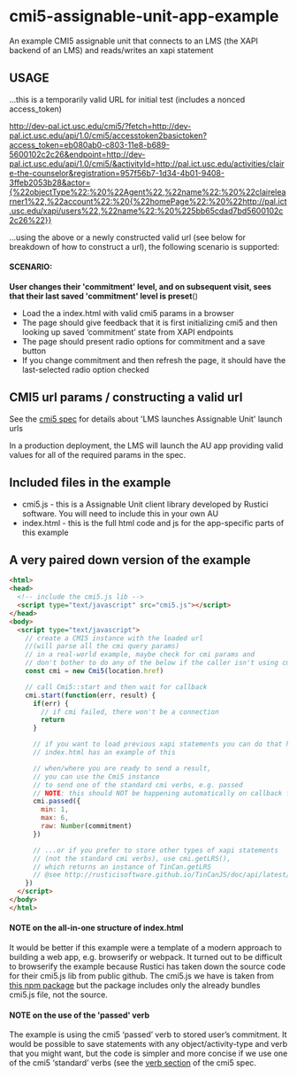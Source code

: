 # cmi5-assignable-unit-app-example
An example CMI5 assignable unit that connects to an LMS (the XAPI backend of an LMS) and reads/writes an xapi statement

## USAGE

...this is a temporarily valid URL for initial test (includes a nonced access_token)


http://dev-pal.ict.usc.edu/cmi5/?fetch=http://dev-pal.ict.usc.edu/api/1.0/cmi5/accesstoken2basictoken?access_token=eb080ab0-c803-11e8-b689-5600102c2c26&endpoint=http://dev-pal.ict.usc.edu/api/1.0/cmi5/&activityId=http://pal.ict.usc.edu/activities/claire-the-counselor&registration=957f56b7-1d34-4b01-9408-3ffeb2053b28&actor={%22objectType%22:%20%22Agent%22,%22name%22:%20%22clairelearner1%22,%22account%22:%20{%22homePage%22:%20%22http://pal.ict.usc.edu/xapi/users%22,%22name%22:%20%225bb65cdad7bd5600102c2c26%22}}

...using the above or a newly constructed valid url (see below for breakdown of how to construct a url), the following scenario is supported:

#### SCENARIO:

**User changes their 'commitment' level, and on subsequent visit, sees that their last saved 'commitment' level is preset**()

* Load the a index.html with valid cmi5 params in a browser
* The page should give feedback that it is first initializing cmi5 and then looking up saved ‘commitment’ state from XAPI endpoints
* The page should present radio options for commitment and a save button
* If you change commitment and then refresh the page, it should have the last-selected radio option checked

## CMI5 url params / constructing a valid url

See the [cmi5 spec](https://github.com/AICC/CMI-5_Spec_Current/blob/quartz/cmi5_spec.md#81-launch-method) for details about 'LMS launches Assignable Unit' launch urls

In a production deployment, the LMS will launch the AU app providing valid values for all of the required params in the spec.

## Included files in the example

* cmi5.js - this is a Assignable Unit client library developed by Rustici software. You will need to include this in your own AU
* index.html - this is the full html code and js for the app-specific parts of this example

## A very paired down version of the example

```html
<html>
<head>
  <!-- include the cmi5.js lib -->
  <script type="text/javascript" src="cmi5.js"></script>
</head>
<body>
  <script type="text/javascript">
    // create a CMI5 instance with the loaded url
    //(will parse all the cmi query params)
    // in a real-world example, maybe check for cmi params and
    // don't bother to do any of the below if the caller isn't using cmi
    const cmi = new Cmi5(location.href)

    // call Cmi5::start and then wait for callback
    cmi.start(function(err, result) {
      if(err) {
        // if cmi failed, there won't be a connection
        return
      }

      // if you want to load previous xapi statements you can do that here.
      // index.html has an example of this

      // when/where you are ready to send a result,
      // you can use the Cmi5 instance
      // to send one of the standard cmi verbs, e.g. passed
      // NOTE: this should NOT be happening automatically on callback from cmi::start
      cmi.passed({
        min: 1,
        max: 6,
        raw: Number(commitment)
      })

      // ...or if you prefer to store other types of xapi statements
      // (not the standard cmi verbs), use cmi.getLRS(),
      // which returns an instance of TinCan.getLRS
      // @see http://rusticisoftware.github.io/TinCanJS/doc/api/latest/classes/TinCan.LRS.html
    })
  </script>
</body>
</html>


```

#### NOTE on the all-in-one structure of index.html

It would be better if this example were a template of a modern approach to building a web app, e.g. browserify or webpack. It turned out to be difficult to browserify the example because Rustici has taken down the source code for their cmi5.js lib from public github. The cmi5.js we have is taken from [this npm package](https://www.npmjs.com/package/cmi5.js) but the package includes only the already bundles cmi5.js file, not the source.

#### NOTE on the use of the 'passed' verb

The example is using the cmi5 ‘passed’ verb to stored user’s commitment. It would be possible to save statements with any object/activity-type and verb that you might want, but the code is simpler and more concise if we use one of the cmi5 ‘standard’ verbs (see the [verb section](https://github.com/AICC/CMI-5_Spec_Current/blob/quartz/cmi5_spec.md#93-verbs) of the cmi5 spec.
